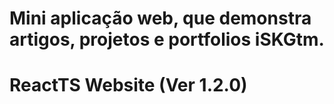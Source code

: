 # Mini aplicação web, que demonstra artigos, projetos e portfolios iSKGtm.
# ReactTS Website (Ver 1.2.0)